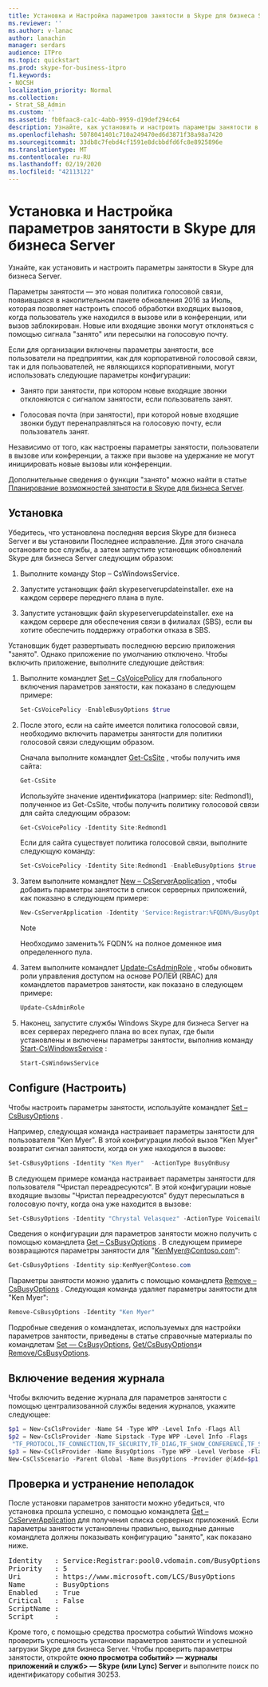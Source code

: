 ```yaml
---
title: Установка и Настройка параметров занятости в Skype для бизнеса Server
ms.reviewer: ''
ms.author: v-lanac
author: lanachin
manager: serdars
audience: ITPro
ms.topic: quickstart
ms.prod: skype-for-business-itpro
f1.keywords:
- NOCSH
localization_priority: Normal
ms.collection:
- Strat_SB_Admin
ms.custom: ''
ms.assetid: fb0faac8-ca1c-4abb-9959-d19def294c64
description: Узнайте, как установить и настроить параметры занятости в Skype для бизнеса Server.
ms.openlocfilehash: 5078041401c710a249470ed6d3871f38a98a7420
ms.sourcegitcommit: 33db8c7febd4cf1591e8dcbbdfd6fc8e8925896e
ms.translationtype: MT
ms.contentlocale: ru-RU
ms.lasthandoff: 02/19/2020
ms.locfileid: "42113122"
---
```

# <a name="install-and-configure-busy-options-for-skype-for-business-server"></a>Установка и Настройка параметров занятости в Skype для бизнеса Server

Узнайте, как установить и настроить параметры занятости в Skype для бизнеса Server.

Параметры занятости — это новая политика голосовой связи, появившаяся в накопительном пакете обновления 2016 за Июль, которая позволяет настроить способ обработки входящих вызовов, когда пользователь уже находился в вызове или в конференции, или вызов заблокирован. Новые или входящие звонки могут отклоняться с помощью сигнала "занято" или пересылки на голосовую почту.

Если для организации включены параметры занятости, все пользователи на предприятии, как для корпоративной голосовой связи, так и для пользователей, не являющихся корпоративными, могут использовать следующие параметры конфигурации:

- Занято при занятости, при котором новые входящие звонки отклоняются с сигналом занятости, если пользователь занят.

- Голосовая почта (при занятости), при которой новые входящие звонки будут перенаправляться на голосовую почту, если пользователь занят.

Независимо от того, как настроены параметры занятости, пользователи в вызове или конференции, а также при вызове на удержание не могут инициировать новые вызовы или конференции.

Дополнительные сведения о функции "занято" можно найти в статье [Планирование возможностей занятости в Skype для бизнеса Server](../../plan-your-deployment/enterprise-voice-solution/busy-options.md).

## <a name="install"></a>Установка

Убедитесь, что установлена последняя версия Skype для бизнеса Server и вы установили Последнее исправление. Для этого сначала остановите все службы, а затем запустите установщик обновлений Skype для бизнеса Server следующим образом:

1. Выполните команду Stop – CsWindowsService.

2. Запустите установщик файл skypeserverupdateinstaller. exe на каждом сервере переднего плана в пуле.

3. Запустите установщик файл skypeserverupdateinstaller. exe на каждом сервере для обеспечения связи в филиалах (SBS), если вы хотите обеспечить поддержку отработки отказа в SBS.

Установщик будет развертывать последнюю версию приложения "занято". Однако приложение по умолчанию отключено. Чтобы включить приложение, выполните следующие действия:

1. Выполните командлет [Set – CsVoicePolicy](https://docs.microsoft.com/powershell/module/skype/set-csvoicepolicy?view=skype-ps) для глобального включения параметров занятости, как показано в следующем примере:

   ```powershell
   Set-CsVoicePolicy -EnableBusyOptions $true
   ```

2. После этого, если на сайте имеется политика голосовой связи, необходимо включить параметры занятости для политики голосовой связи следующим образом.

    Сначала выполните командлет [Get-CsSite](https://docs.microsoft.com/powershell/module/skype/get-cssite?view=skype-ps) , чтобы получить имя сайта:

   ```powershell
   Get-CsSite
   ```

    Используйте значение идентификатора (например: site: Redmond1), полученное из Get-CsSite, чтобы получить политику голосовой связи для сайта следующим образом:

   ```powershell
   Get-CsVoicePolicy -Identity Site:Redmond1
   ```

    Если для сайта существует политика голосовой связи, выполните следующую команду:

   ```powershell
   Set-CsVoicePolicy -Identity Site:Redmond1 -EnableBusyOptions $true
   ```

3. Затем выполните командлет [New – CsServerApplication](https://docs.microsoft.com/powershell/module/skype/new-csserverapplication?view=skype-ps) , чтобы добавить параметры занятости в список серверных приложений, как показано в следующем примере:

   ```powershell
   New-CsServerApplication -Identity 'Service:Registrar:%FQDN%/BusyOptions' -Uri https://www.microsoft.com/LCS/BusyOptions -Critical $False -Enabled $True -Priority (Get-CsServerApplication -Identity 'Service:Registrar:%FQDN%/UserServices').Priority
   ```

    > [!NOTE]
    > Необходимо заменить% FQDN% на полное доменное имя определенного пула.

4. Затем выполните командлет [Update-CsAdminRole](https://docs.microsoft.com/powershell/module/skype/update-csadminrole?view=skype-ps) , чтобы обновить роли управления доступом на основе РОЛЕЙ (RBAC) для командлетов параметров занятости, как показано в следующем примере:

   ```powershell
   Update-CsAdminRole
   ```

5. Наконец, запустите службы Windows Skype для бизнеса Server на всех серверах переднего плана во всех пулах, где были установлены и включены параметры занятости, выполнив команду [Start-CsWindowsService](https://docs.microsoft.com/powershell/module/skype/start-cswindowsservice?view=skype-ps) :

   ```powershell
   Start-CsWindowsService
   ```

## <a name="configure"></a>Configure (Настроить)

Чтобы настроить параметры занятости, используйте командлет [Set – CsBusyOptions](https://technet.microsoft.com/library/8ffbb832-3e55-4d6c-9a7c-5ce2df22de2e.aspx) .

Например, следующая команда настраивает параметры занятости для пользователя "Ken Myer". В этой конфигурации любой вызов "Ken Myer" возвратит сигнал занятости, когда он уже находился в вызове:

```powershell
Set-CsBusyOptions -Identity "Ken Myer"  -ActionType BusyOnBusy
```

В следующем примере команда настраивает параметры занятости для пользователя "Чристал переадресуются". В этой конфигурации новые входящие вызовы "Чристал переадресуются" будут пересылаться в голосовую почту, когда она уже находится в вызове:

```powershell
Set-CsBusyOptions -Identity "Chrystal Velasquez" -ActionType VoicemailOnBusy
```

Сведения о конфигурации для параметров занятости можно получить с помощью командлета [Get – CsBusyOptions](https://technet.microsoft.com/library/ff0e3b1c-c41d-41e4-9468-0cb057aef9fb.aspx) . В следующем примере возвращаются параметры занятости для "KenMyer@Contoso.com":

```powershell
Get-CsBusyOptions -Identity sip:KenMyer@Contoso.com
```

Параметры занятости можно удалить с помощью командлета [Remove – CsBusyOptions](https://technet.microsoft.com/library/159e5931-10f1-4226-bcc4-38548f88f0d4.aspx) . Следующая команда удаляет параметры занятости для "Ken Myer":

```powershell
Remove-CsBusyOptions -Identity "Ken Myer"
```

Подробные сведения о командлетах, используемых для настройки параметров занятости, приведены в статье справочные материалы по командлетам [Set — CsBusyOptions](https://technet.microsoft.com/library/8ffbb832-3e55-4d6c-9a7c-5ce2df22de2e.aspx), [Get/CsBusyOptions](https://technet.microsoft.com/library/ff0e3b1c-c41d-41e4-9468-0cb057aef9fb.aspx)и [Remove/CsBusyOptions](https://technet.microsoft.com/library/159e5931-10f1-4226-bcc4-38548f88f0d4.aspx).

## <a name="enable-logging"></a>Включение ведения журнала

Чтобы включить ведение журнала для параметров занятости с помощью централизованной службы ведения журналов, укажите следующее:

```powershell
$p1 = New-CsClsProvider -Name S4 -Type WPP -Level Info -Flags All
$p2 = New-CsClsProvider -Name Sipstack -Type WPP -Level Info -Flags
 "TF_PROTOCOL,TF_CONNECTION,TF_SECURITY,TF_DIAG,TF_SHOW_CONFERENCE,TF_SHOW_ALLREQUESTS,TF_SHOW_ALLSIPHEADERS" -Role Registrar
$p3 = New-CsClsProvider -Name BusyOptions -Type WPP -Level Verbose -Flags All
New-CsClsScenario -Parent Global -Name BusyOptions -Provider @{Add=$p1,$p2,$p3}
```

## <a name="verify-and-troubleshoot"></a>Проверка и устранение неполадок

После установки параметров занятости можно убедиться, что установка прошла успешно, с помощью командлета [Get – CsServerApplication](https://docs.microsoft.com/powershell/module/skype/get-csserverapplication?view=skype-ps) для получения списка серверных приложений. Если параметры занятости установлены правильно, выходные данные командлета должны показывать конфигурацию "занято", как показано ниже.

<pre>
Identity   : Service:Registrar:pool0.vdomain.com/BusyOptions
Priority   : 5
Uri        : https://www.microsoft.com/LCS/BusyOptions
Name       : BusyOptions
Enabled    : True
Critical   : False
ScriptName :
Script     :
</pre>

Кроме того, с помощью средства просмотра событий Windows можно проверить успешность установки параметров занятости и успешной загрузки Skype для бизнеса Server. Чтобы проверить параметры занятости, откройте **окно просмотра событий\> — журналы приложений и служб\> — Skype (или Lync) Server** и выполните поиск по идентификатору события 30253.

